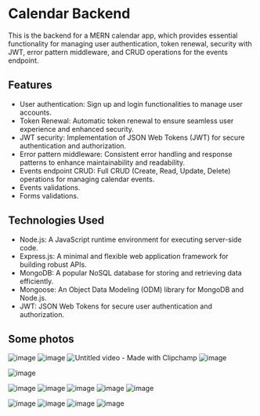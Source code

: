 # Calendar Backend

This is the backend for a MERN calendar app, which provides essential functionality for managing user authentication, token renewal, security with JWT, error pattern middleware, and CRUD operations for the events endpoint.

## Features

- User authentication: Sign up and login functionalities to manage user accounts.
- Token Renewal: Automatic token renewal to ensure seamless user experience and enhanced security.
- JWT security: Implementation of JSON Web Tokens (JWT) for secure authentication and authorization.
- Error pattern middleware: Consistent error handling and response patterns to enhance maintainability and readability.
- Events endpoint CRUD: Full CRUD (Create, Read, Update, Delete) operations for managing calendar events.
- Events validations.
- Forms validations.

  
## Technologies Used

- Node.js: A JavaScript runtime environment for executing server-side code.
- Express.js: A minimal and flexible web application framework for building robust APIs.
- MongoDB: A popular NoSQL database for storing and retrieving data efficiently.
- Mongoose: An Object Data Modeling (ODM) library for MongoDB and Node.js.
- JWT: JSON Web Tokens for secure user authentication and authorization.

## Some photos

![image](https://github.com/LNagad/calendar-backend/assets/74669208/eadec584-9134-48ad-ae51-0a1b6ee2e111)
![image](https://github.com/LNagad/calendar-backend/assets/74669208/b0ebc092-3585-4308-98ba-de7b79c231bf)
![Untitled video - Made with Clipchamp](https://github.com/LNagad/calendar-backend/assets/74669208/f5273c96-4350-404b-a592-ec1dc084b19c)
![image](https://github.com/LNagad/calendar-backend/assets/74669208/acda90fc-6750-4c52-b473-bfad9d32a6e3)

![image](https://github.com/LNagad/calendar-backend/assets/74669208/00ffa6f7-a875-46ca-99b7-07866b8fcfa4)

![image](https://github.com/LNagad/calendar-backend/assets/74669208/b6a31ec3-bfb7-4489-86a8-f3a0af9d1eb7)
![image](https://github.com/LNagad/calendar-backend/assets/74669208/9795625c-ce3d-46d2-8e0b-066a6d9722cc)
![image](https://github.com/LNagad/calendar-backend/assets/74669208/11f06755-c521-4c09-9f77-93136c5457a7)
![image](https://github.com/LNagad/calendar-backend/assets/74669208/275febb6-a6e2-41df-98a1-b94010a86b0b)
![image](https://github.com/LNagad/calendar-backend/assets/74669208/5e1acb06-e2fd-48be-bf19-9406589b0183)

![image](https://github.com/LNagad/calendar-backend/assets/74669208/4951e6f9-4d27-4338-9d0a-3b244ff0438b)
![image](https://github.com/LNagad/calendar-backend/assets/74669208/1d63e0ea-e9f2-43d0-9c8e-3c3e24fe5d9d)
![image](https://github.com/LNagad/calendar-backend/assets/74669208/2ca5ac53-bdf9-4bb8-9e08-3fba153ce67a)
![image](https://github.com/LNagad/calendar-backend/assets/74669208/d5f53fa7-ca1a-4717-bd8d-eef90bed18a3)
